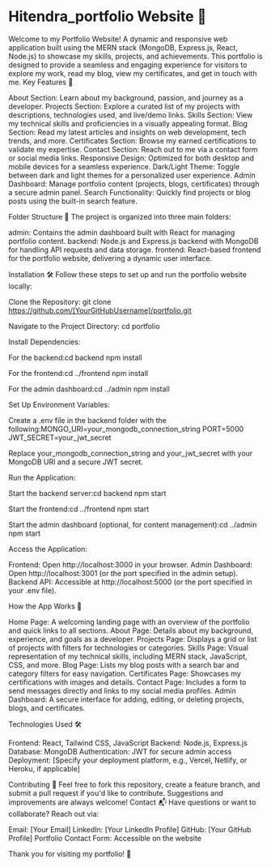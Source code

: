 # Hitendra_portfolio Website 🌟
Welcome to my Portfolio Website! A dynamic and responsive web application built using the MERN stack (MongoDB, Express.js, React, Node.js) to showcase my skills, projects, and achievements. This portfolio is designed to provide a seamless and engaging experience for visitors to explore my work, read my blog, view my certificates, and get in touch with me.
Key Features 🚀

About Section: Learn about my background, passion, and journey as a developer.
Projects Section: Explore a curated list of my projects with descriptions, technologies used, and live/demo links.
Skills Section: View my technical skills and proficiencies in a visually appealing format.
Blog Section: Read my latest articles and insights on web development, tech trends, and more.
Certificates Section: Browse my earned certifications to validate my expertise.
Contact Section: Reach out to me via a contact form or social media links.
Responsive Design: Optimized for both desktop and mobile devices for a seamless experience.
Dark/Light Theme: Toggle between dark and light themes for a personalized user experience.
Admin Dashboard: Manage portfolio content (projects, blogs, certificates) through a secure admin panel.
Search Functionality: Quickly find projects or blog posts using the built-in search feature.

Folder Structure 📂
The project is organized into three main folders:

admin: Contains the admin dashboard built with React for managing portfolio content.
backend: Node.js and Express.js backend with MongoDB for handling API requests and data storage.
frontend: React-based frontend for the portfolio website, delivering a dynamic user interface.

Installation 🛠
Follow these steps to set up and run the portfolio website locally:

Clone the Repository:
git clone https://github.com/[YourGitHubUsername]/portfolio.git


Navigate to the Project Directory:
cd portfolio


Install Dependencies:

For the backend:cd backend
npm install


For the frontend:cd ../frontend
npm install


For the admin dashboard:cd ../admin
npm install




Set Up Environment Variables:

Create a .env file in the backend folder with the following:MONGO_URI=your_mongodb_connection_string
PORT=5000
JWT_SECRET=your_jwt_secret


Replace your_mongodb_connection_string and your_jwt_secret with your MongoDB URI and a secure JWT secret.


Run the Application:

Start the backend server:cd backend
npm start


Start the frontend:cd ../frontend
npm start


Start the admin dashboard (optional, for content management):cd ../admin
npm start




Access the Application:

Frontend: Open http://localhost:3000 in your browser.
Admin Dashboard: Open http://localhost:3001 (or the port specified in the admin setup).
Backend API: Accessible at http://localhost:5000 (or the port specified in your .env file).



How the App Works 🔧

Home Page: A welcoming landing page with an overview of the portfolio and quick links to all sections.
About Page: Details about my background, experience, and goals as a developer.
Projects Page: Displays a grid or list of projects with filters for technologies or categories.
Skills Page: Visual representation of my technical skills, including MERN stack, JavaScript, CSS, and more.
Blog Page: Lists my blog posts with a search bar and category filters for easy navigation.
Certificates Page: Showcases my certifications with images and details.
Contact Page: Includes a form to send messages directly and links to my social media profiles.
Admin Dashboard: A secure interface for adding, editing, or deleting projects, blogs, and certificates.

Technologies Used 🛠

Frontend: React, Tailwind CSS, JavaScript
Backend: Node.js, Express.js
Database: MongoDB
Authentication: JWT for secure admin access
Deployment: [Specify your deployment platform, e.g., Vercel, Netlify, or Heroku, if applicable]

Contributing 🤝
Feel free to fork this repository, create a feature branch, and submit a pull request if you'd like to contribute. Suggestions and improvements are always welcome!
Contact 📬
Have questions or want to collaborate? Reach out via:

Email: [Your Email]
LinkedIn: [Your LinkedIn Profile]
GitHub: [Your GitHub Profile]
Portfolio Contact Form: Accessible on the website

Thank you for visiting my portfolio! 🚀
